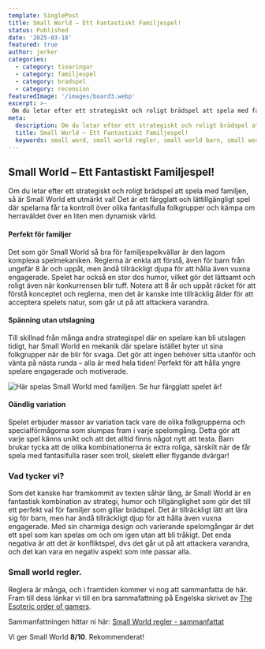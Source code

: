 ```yaml
---
template: SinglePost
title: Small World – Ett Fantastiskt Familjespel!
status: Published
date: '2025-03-18'
featured: true
author: jerker
categories:
  - category: tioaringar
  - category: familjespel
  - category: bradspel
  - category: recension
featuredImage: '/images/board3.webp'
excerpt: >-
 Om du letar efter ett strategiskt och roligt brädspel att spela med familjen, så är Small World ett utmärkt val! Det är ett färgglatt och lättillgängligt spel där spelarna får ta kontroll över olika fantasifulla folkgrupper och kämpa om herraväldet över en liten men dynamisk värld.
meta:
  description: Om du letar efter ett strategiskt och roligt brädspel att spela med familjen, så är Small World ett utmärkt val! Det är ett färgglatt och lättillgängligt spel där spelarna får ta kontroll över olika fantasifulla folkgrupper och kämpa om herraväldet över en liten men dynamisk värld.
  title: Small World – Ett Fantastiskt Familjespel!
  keywords: small word, small world regler, small world barn, small world brädspel
---
```


## Small World – Ett Fantastiskt Familjespel!

Om du letar efter ett strategiskt och roligt brädspel att spela med familjen, så är Small World ett utmärkt val! Det är ett färgglatt och lättillgängligt spel där spelarna får ta kontroll över olika fantasifulla folkgrupper och kämpa om herraväldet över en liten men dynamisk värld.

#### Perfekt för familjer

Det som gör Small World så bra för familjespelkvällar är den lagom komplexa spelmekaniken. Reglerna är enkla att förstå, även för barn från ungefär 8 år och uppåt, men ändå tillräckligt djupa för att hålla även vuxna engagerade. Spelet har också en stor dos humor, vilket gör det lättsamt och roligt även när konkurrensen blir tuff. Notera att 8 år och uppåt räcket för att förstå konceptet och reglerna, men det är kanske inte tillräcklig ålder för att acceptera spelets natur, som går ut på att attackera varandra.

#### Spänning utan utslagning

Till skillnad från många andra strategispel där en spelare kan bli utslagen tidigt, har Small World en mekanik där spelare istället byter ut sina folkgrupper när de blir för svaga. Det gör att ingen behöver sitta utanför och vänta på nästa runda – alla är med hela tiden! Perfekt för att hålla yngre spelare engagerade och motiverade.

![Här spelas Small World med familjen. Se hur färgglatt spelet är!](/images/small_world.webp)

#### Oändlig variation

Spelet erbjuder massor av variation tack vare de olika folkgrupperna och specialförmågorna som slumpas fram i varje spelomgång. Detta gör att varje spel känns unikt och att det alltid finns något nytt att testa. Barn brukar tycka att de olika kombinationerna är extra roliga, särskilt när de får spela med fantasifulla raser som troll, skelett eller flygande dvärgar!

### Vad tycker vi?

Som det kanske har framkommit av texten såhär lång, är Small World är en fantastisk kombination av strategi, humor och tillgänglighet som gör det till ett perfekt val för familjer som gillar brädspel. Det är tillräckligt lätt att lära sig för barn, men har ändå tillräckligt djup för att hålla även vuxna engagerade. Med sin charmiga design och varierande spelomgångar är det ett spel som kan spelas om och om igen utan att bli tråkigt. Det enda negativa är att det är konfliktspel, dvs det går ut på att attackera varandra, och det kan vara en negativ aspekt som inte passar alla.

### Small world regler.

Reglera är många, och i framtiden kommer vi nog att sammanfatta de här. Fram till dess länkar vi till en bra sammafattning på Engelska skrivet av <a href="https://www.orderofgamers.com/" rel="nofollow" target="_blank">The Esoteric order of gamers</a>. 

Sammanfattningen hittar ni här: <a href="/rules/SmallWorld_overview.pdf">Small World regler - sammanfattat</a>

Vi ger Small World **8/10**. Rekommenderat!

